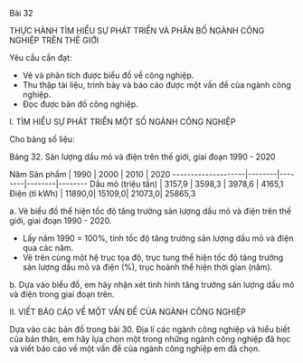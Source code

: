 Bài 32

THỰC HÀNH
TÌM HIỂU SỰ PHÁT TRIỂN VÀ PHÂN BỐ
NGÀNH CÔNG NGHIỆP TRÊN THẾ GIỚI

Yêu cầu cần đạt:
- Vẽ và phân tích được biểu đồ về công nghiệp.
- Thu thập tài liệu, trình bày và báo cáo được một vấn đề của ngành công nghiệp.
- Đọc được bản đồ công nghiệp.

I. TÌM HIỂU SỰ PHÁT TRIỂN MỘT SỐ NGÀNH CÔNG NGHIỆP

Cho bảng số liệu:

Bảng 32. Sản lượng dầu mỏ và điện trên thế giới, giai đoạn 1990 - 2020

Năm
Sản phẩm | 1990 | 2000 | 2010 | 2020
--------------------|--------|--------|--------|--------
Dầu mỏ (triệu tấn) | 3157,9 | 3598,3 | 3978,6 | 4165,1
Điện (tỉ kWh)      | 11890,0| 15109,0| 21073,0| 25865,3

a. Vẽ biểu đồ thể hiện tốc độ tăng trưởng sản lượng dầu mỏ và điện trên thế giới, giai đoạn 1990 - 2020.
- Lấy năm 1990 = 100%, tính tốc độ tăng trưởng sản lượng dầu mỏ và điện qua các năm.
- Vẽ trên cùng một hệ trục tọa độ, trục tung thể hiện tốc độ tăng trưởng sản lượng dầu mỏ và điện (%), trục hoành thể hiện thời gian (năm).

b. Dựa vào biểu đồ, em hãy nhận xét tình hình tăng trưởng sản lượng dầu mỏ và điện trong giai đoạn trên.

II. VIẾT BÁO CÁO VỀ MỘT VẤN ĐỀ CỦA NGÀNH CÔNG NGHIỆP

Dựa vào các bản đồ trong bài 30. Địa lí các ngành công nghiệp và hiểu biết của bản thân, em hãy lựa chọn một trong những ngành công nghiệp đã học và viết báo cáo về một vấn đề của ngành công nghiệp em đã chọn.